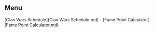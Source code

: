 ## Menu

[Clan Wars Schedule](Clan Wars Schedule.md) - [Fame Point Calculator](Fame Point Calculator.md)

